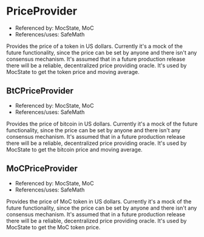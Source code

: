 # PriceProvider

- Referenced by: MocState, MoC
- References/uses: SafeMath

Provides the price of a token in US dollars.
Currently it's a mock of the future functionality, since the price can be set by anyone and there isn't any consensus mechanism.
It's assumed that in a future production release there will be a reliable, decentralized price providing oracle.
It's used by MocState to get the token price and moving average.

## BtCPriceProvider

- Referenced by: MocState, MoC
- References/uses: SafeMath

Provides the price of bitcoin in US dollars.
Currently it's a mock of the future functionality, since the price can be set by anyone and there isn't any consensus mechanism.
It's assumed that in a future production release there will be a reliable, decentralized price providing oracle.
It's used by MocState to get the bitcoin price and moving average.

## MoCPriceProvider

- Referenced by: MocState, MoC
- References/uses: SafeMath

Provides the price of MoC token in US dollars.
Currently it's a mock of the future functionality, since the price can be set by anyone and there isn't any consensus mechanism.
It's assumed that in a future production release there will be a reliable, decentralized price providing oracle.
It's used by MocState to get the MoC token price.
